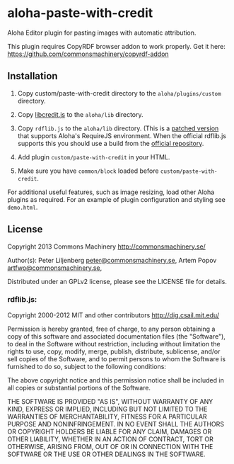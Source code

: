 aloha-paste-with-credit
=======================

Aloha Editor plugin for pasting images with automatic attribution.

This plugin requires CopyRDF browser addon to work properly. Get it here:
https://github.com/commonsmachinery/copyrdf-addon

Installation
------------

1. Copy custom/paste-with-credit directory to the ```aloha/plugins/custom``` directory.

2. Copy
[libcredit.js](https://github.com/commonsmachinery/libcredit) to the
```aloha/lib``` directory.

3. Copy ```rdflib.js``` to the ```aloha/lib``` directory.  (This is a
[patched version](https://github.com/commonsmachinery/rdflib.js/tree/support-node-xmldom)
that supports Aloha's RequireJS environment.  When the
official rdflib.js supports this you should use a build from the
[official repository](https://github.com/linkeddata/rdflib.js).

4. Add plugin ```custom/paste-with-credit``` in your HTML.

5. Make sure you have ```common/block``` loaded before ```custom/paste-with-credit```.

For additional useful features, such as image resizing, load other Aloha plugins
as required. For an example of plugin configuration and styling see ```demo.html```.

License
-------

Copyright 2013 Commons Machinery http://commonsmachinery.se/

Author(s): Peter Liljenberg <peter@commonsmachinery.se>,
           Artem Popov <artfwo@commonsmachinery.se>,

Distributed under an GPLv2 license, please see the LICENSE file for details.


### rdflib.js:

Copyright 2000-2012 MIT and other contributors
http://dig.csail.mit.edu/

Permission is hereby granted, free of charge, to any person obtaining
a copy of this software and associated documentation files (the
"Software"), to deal in the Software without restriction, including
without limitation the rights to use, copy, modify, merge, publish,
distribute, sublicense, and/or sell copies of the Software, and to
permit persons to whom the Software is furnished to do so, subject to
the following conditions:

The above copyright notice and this permission notice shall be
included in all copies or substantial portions of the Software.

THE SOFTWARE IS PROVIDED "AS IS", WITHOUT WARRANTY OF ANY KIND,
EXPRESS OR IMPLIED, INCLUDING BUT NOT LIMITED TO THE WARRANTIES OF
MERCHANTABILITY, FITNESS FOR A PARTICULAR PURPOSE AND
NONINFRINGEMENT. IN NO EVENT SHALL THE AUTHORS OR COPYRIGHT HOLDERS BE
LIABLE FOR ANY CLAIM, DAMAGES OR OTHER LIABILITY, WHETHER IN AN ACTION
OF CONTRACT, TORT OR OTHERWISE, ARISING FROM, OUT OF OR IN CONNECTION
WITH THE SOFTWARE OR THE USE OR OTHER DEALINGS IN THE SOFTWARE.

